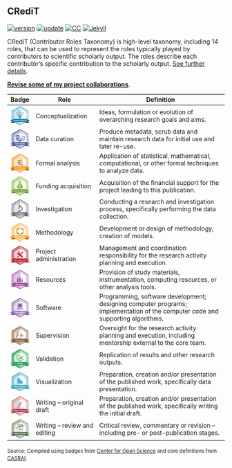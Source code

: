 ## CRediT

[![version](https://img.shields.io/badge/version-v1.0.1-blue.svg)](https://github.com/bgonzalezbustamante/CRediT/blob/master/changelog.txt) [![update](https://img.shields.io/badge/latest%20update-June%202020-orange.svg)](https://github.com/bgonzalezbustamante/CRediT/blob/master/changelog.txt) [![CC](https://img.shields.io/badge/license-CC--BY--4.0-black)](https://github.com/bgonzalezbustamante/CRediT/blob/master/LICENSE.txt) [![Jekyll](https://img.shields.io/badge/Made%20with-Jekyll-1f425f.svg)](https://jekyllrb.com/)

CRediT (Contributor Roles Taxonomy) is high-level taxonomy, including 14 roles, that can be used to represent the roles typically played by contributors to scientific scholarly output. The roles describe each contributor’s specific contribution to the scholarly output. [See further details](https://casrai.org/credit/).

**[Revise some of my project collaborations](project-collaborations.md)**.

| **Badge** | **Role** | **Definition** |
|---|---|---|
| [<img src="https://raw.githubusercontent.com/bgonzalezbustamante/CRediT/master/docs/badges/conceptualization.png" align="center" width="50" />](https://raw.githubusercontent.com/bgonzalezbustamante/CRediT/master/docs/badges/conceptualization.png) | Conceptualization | Ideas, formulation or evolution of overarching research goals and aims. |
| [<img src="https://raw.githubusercontent.com/bgonzalezbustamante/CRediT/master/docs/badges/data_curation.png" align="center" width="50" />](https://raw.githubusercontent.com/bgonzalezbustamante/CRediT/master/docs/badges/data_curation.png) | Data curation | Produce metadata, scrub data and maintain research data for initial use and later re-use. |
| [<img src="https://raw.githubusercontent.com/bgonzalezbustamante/CRediT/master/docs/badges/formal_analysis.png" align="center" width="50" />](https://raw.githubusercontent.com/bgonzalezbustamante/CRediT/master/docs/badges/formal_analysis.png) | Formal analysis | Application of statistical, mathematical, computational, or other formal techniques to analyze data. |
| [<img src="https://raw.githubusercontent.com/bgonzalezbustamante/CRediT/master/docs/badges/funding_acquisition.png" align="center" width="50" />](https://raw.githubusercontent.com/bgonzalezbustamante/CRediT/master/docs/badges/funding_acquisition.png) | Funding acquisition | Acquisition of the financial support for the project leading to this publication. |
| [<img src="https://raw.githubusercontent.com/bgonzalezbustamante/CRediT/master/docs/badges/investigation.png" align="center" width="50" />](https://raw.githubusercontent.com/bgonzalezbustamante/CRediT/master/docs/badges/investigation.png) | Investigation | Conducting a research and investigation process, specifically performing the data collection. |
| [<img src="https://raw.githubusercontent.com/bgonzalezbustamante/CRediT/master/docs/badges/methodology.png" align="center" width="50" />](https://raw.githubusercontent.com/bgonzalezbustamante/CRediT/master/docs/badges/methodology.png) | Methodology | Development or design of methodology; creation of models. |
| [<img src="https://raw.githubusercontent.com/bgonzalezbustamante/CRediT/master/docs/badges/project_administration.png" align="center" width="50" />](https://raw.githubusercontent.com/bgonzalezbustamante/CRediT/master/docs/badges/project_administration.png) | Project administration | Management and coordination responsibility for the research activity planning and execution. |
| [<img src="https://raw.githubusercontent.com/bgonzalezbustamante/CRediT/master/docs/badges/resources.png" align="center" width="50" />](https://raw.githubusercontent.com/bgonzalezbustamante/CRediT/master/docs/badges/resources.png) | Resources | Provision of study materials, instrumentation, computing resources, or other analysis tools. |
| [<img src="https://raw.githubusercontent.com/bgonzalezbustamante/CRediT/master/docs/badges/computation.png" align="center" width="50" />](https://raw.githubusercontent.com/bgonzalezbustamante/CRediT/master/docs/badges/computation.png) | Software | Programming, software development; designing computer programs; implementation of the computer code and supporting algorithms. |
| [<img src="https://raw.githubusercontent.com/bgonzalezbustamante/CRediT/master/docs/badges/supervision.png" align="center" width="50" />](https://raw.githubusercontent.com/bgonzalezbustamante/CRediT/master/docs/badges/supervision.png) | Supervision | Oversight for the research activity planning and execution, including mentorship external to the core team. |
| [<img src="https://raw.githubusercontent.com/bgonzalezbustamante/CRediT/master/docs/badges/testing.png" align="center" width="50" />](https://raw.githubusercontent.com/bgonzalezbustamante/CRediT/master/docs/badges/testing.png) | Validation | Replication of results and other research outputs. |
| [<img src="https://raw.githubusercontent.com/bgonzalezbustamante/CRediT/master/docs/badges/data_visualization.png" align="center" width="50" />](https://raw.githubusercontent.com/bgonzalezbustamante/CRediT/master/docs/badges/data_visualization.png) | Visualization | Preparation, creation and/or presentation of the published work, specifically data presentation. |
| [<img src="https://raw.githubusercontent.com/bgonzalezbustamante/CRediT/master/docs/badges/writing_initial_draft.png" align="center" width="50" />](https://raw.githubusercontent.com/bgonzalezbustamante/CRediT/master/docs/badges/writing_initial_draft.png) | Writing – original draft | Preparation, creation and/or presentation of the published work, specifically writing the initial draft. |
| [<img src="https://raw.githubusercontent.com/bgonzalezbustamante/CRediT/master/docs/badges/writing_review.png" align="center" width="50" />](https://raw.githubusercontent.com/bgonzalezbustamante/CRediT/master/docs/badges/writing_review.png) | Writing – review and editing | Critical review, commentary or revision – including pre- or post-publication stages. |

<small>Source: Compiled using badges from [Center for Open Science](https://github.com/CenterForOpenScience/open_research_badges) and core definitions from [CASRAI](https://casrai.org/credit/).
